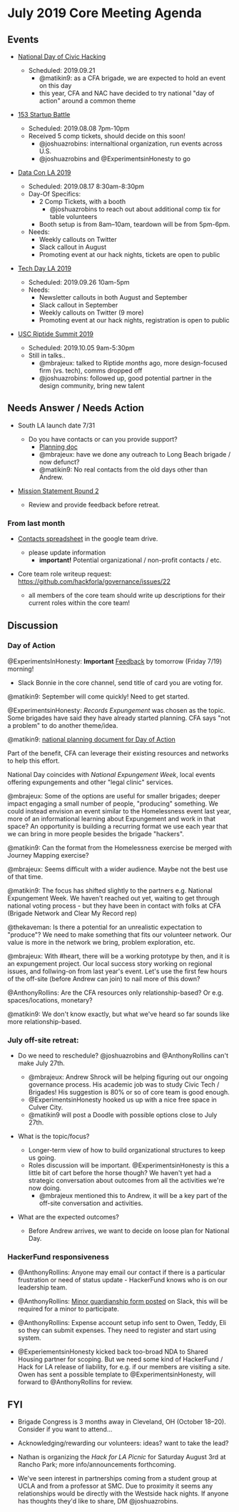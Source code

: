 # July 2019 Core Meeting Agenda

## Events

* [National Day of Civic Hacking](https://www.codeforamerica.org/national-day-of-civic-hacking)
  * Scheduled: 2019.09.21
    * @matikin9: as a CFA brigade, we are expected to hold an event on this day
    * this year, CFA and NAC have decided to try national "day of action" around a common theme

* [153 Startup Battle](https://battle.startup.network/events/395044/)
  * Scheduled: 2019.08.08 7pm-10pm
  * Received 5 comp tickets, should decide on this soon!
    * @joshuazrobins: internaltional organization, run events across U.S.
    * @joshuazrobins and @ExperimentsinHonesty to go

* [Data Con LA 2019](https://www.dataconla.com/)
  * Scheduled: 2019.08.17 8:30am-8:30pm
  * Day-Of Specifics:
    * 2 Comp Tickets, with a booth
      * @joshuazrobins to reach out about additional comp tix for table volunteers
    * Booth setup is from 8am–10am, teardown will be from 5pm-6pm. 
  * Needs: 
    * Weekly callouts on Twitter
    * Slack callout in August
    * Promoting event at our hack nights, tickets are open to public
  
* [Tech Day LA 2019](https://techdayhq.com/los-angeles)
  * Scheduled: 2019.09.26 10am-5pm
  * Needs: 
    * Newsletter callouts in both August and September
    * Slack callout in September
    * Weekly callouts on Twitter (9 more)
    * Promoting event at our hack nights, registration is open to public
  
* [USC Riptide Summit 2019](https://uscriptide.com)
  * Scheduled: 2019.10.05 9am-5:30pm
  * Still in talks..
    * @mbrajeux: talked to Riptide *months* ago, more design-focused firm (vs. tech), comms dropped off
    * @joshuazrobins: followed up, good potential partner in the design community, bring new talent

## Needs Answer / Needs Action

* South LA launch date 7/31
  * Do you have contacts or can you provide support?
    * [Planning doc](https://docs.google.com/spreadsheets/d/1VLn4bxo1pa2jg1PTlJfMchEUKdpsXmGMKmz1YG-Gl7o)
    * @mbrajeux: have we done any outreach to Long Beach brigade / now defunct?
    * @matikin9: No real contacts from the old days other than Andrew. 

* [Mission Statement Round 2](https://docs.google.com/document/d/1OBWyDae-ybtDY1o2xtrbW9lOMc9B_UJX-uvf0KizTsA/edit?usp=sharing)
  * Review and provide feedback before retreat.

### From last month

* [Contacts spreadsheet](https://docs.google.com/spreadsheets/d/1hb25B49UVwi87mXBA420q1vDS5pJJvR8AGfI9G9PNc0/) 
in the google team drive.
  * please update information
    * **important!** Potential organizational / non-profit contacts / etc.
    
* Core team role writeup request:  https://github.com/hackforla/governance/issues/22
  * all members of the core team should write up descriptions for their current roles within the core team!

## Discussion

### Day of Action

@ExperimentsInHonesty: **Important** [Feedback](https://docs.google.com/spreadsheets/d/1PoXIu12iRCsdw71Katoav9ncm4xrqxR6T7L_JDeoevo/) by tomorrow (Friday 7/19) morning!
* Slack Bonnie in the core channel, send title of card you are voting for.

@matikin9: September will come quickly! Need to get started. 

@ExperimentsinHonesty: *Records Expungement* was chosen as the topic. Some brigades have said they have already started planning. CFA says "not a problem" to do another theme/idea.

@matikin9: [national planning document for Day of Action]( https://meet.google.com/linkredirect?authuser=0&dest=https%3A%2F%2Fdocs.google.com%2Fdocument%2Fd%2F16TT64gPQOrhJggGQ6VgMzQmejyS-cqK0FQ78J66_SI4%2Fedit%23)

Part of the benefit, CFA can leverage their existing resources and networks to help this effort.

National Day coincides with *National Expungement Week*, local events offering expungements and other "legal clinic" services.

@mbrajeux: Some of the options are useful for smaller brigades; deeper impact engaging a small number of people, "producing" something. We could instead envision an event similar to the Homelessness event last year, more of an informational learning about Expungement and work in that space? An opportunity is building a recurring format we use each year that we can bring in more people besides the brigade "hackers".

@matikin9: Can the format from the Homelessness exercise be merged with Journey Mapping exercise? 

@mbrajeux: Seems difficult with a wider audience. Maybe not the best use of that time. 

@matikin9: The focus has shifted slightly to the partners e.g. National Expungement Week. We haven't reached out yet, waiting to get through national voting process - but they have been in contact with folks at CFA (Brigade Network and Clear My Record rep)

@thekaveman: Is there a potential for an unrealistic expectation to "produce"? We need to make something that fits our volunteer network. Our value is more in the network we bring, problem exploration, etc.

@mbrajeux: With #heart, there will be a working prototype by then, and it is an expungement project. Our local success story working on regional issues, and follwing-on from last year's event. Let's use the first few hours of the off-site (before Andrew can join) to nail more of this down?

@AnthonyRollins: Are the CFA resources only relationship-based? Or e.g. spaces/locations, monetary?

@matikin9: We don't know exactly, but what we've heard so far sounds like more relationship-based.

### July off-site retreat:
  
* Do we need to reschedule? @joshuazrobins and @AnthonyRollins can't make July 27th.
  * @mbrajeux: Andrew Shrock will be helping figuring out our ongoing governance process. His academic job was to study Civic Tech / Brigades! His suggestion is 80% or so of core team is good enough.
  * @ExperimentsinHonesty hooked us up with a nice free space in Culver City.
  * @matikin9 will post a Doodle with possible options close to July 27th.

* What is the topic/focus?
  * Longer-term view of how to build organizational structures to keep us going.
  * Roles discussion will be important. @ExperimentsinHonesty is this a little bit of cart before the horse though? We haven't yet had a strategic conversation about outcomes from all the activities we're now doing.
    * @mbrajeux mentioned this to Andrew, it will be a key part of the off-site conversation and activities.

* What are the expected outcomes?
  * Before Andrew arrives, we want to decide on loose plan for National Day.

### HackerFund responsiveness

* @AnthonyRollins: Anyone may email our contact if there is a particular frustration or need of status update - HackerFund knows who is on our leadership team.

* @AnthonyRollins: [Minor guardianship form posted]() on Slack, this will be required for a minor to participate.

* @AnthonyRollins: Expense account setup info sent to Owen, Teddy, Eli so they can submit expenses. They need to register and start using system.

* @ExperiementsinHonesty kicked back too-broad NDA to Shared Housing partner for scoping. But we need some kind of HackerFund / Hack for LA release of liability, for e.g. if our members are visiting a site. Owen has sent a possible template to @ExperimentsinHonesty, will forward to @AnthonyRollins for review.

## FYI

* Brigade Congress is 3 months away in Cleveland, OH (October 18–20). Consider if you want to attend...

* Acknowledging/rewarding our volunteers: ideas? want to take the lead?

* Nathan is organizing the *Hack for LA Picnic* for Saturday August 3rd at Rancho Park; more info/announcements forthcoming.

* We've seen interest in partnerships coming from a student group at UCLA and from a professor at SMC. Due to proximity it seems any relationships would be directly with the Westside hack nights. If anyone has thoughts they'd like to share, DM @joshuazrobins.
